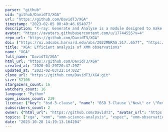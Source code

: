 ```yaml
---
parser: "github"
uid: "github/DavidT3/XGA"
url: "https://github.com/DavidT3/XGA"
timestamp: "2023-02-05 00:40:46.654077"
description: "X-ray: Generate and Analyse is a module designed to make the analysis of XMM observations simple and efficient. It provides an interface with SAS for the creation of XMM data products, as well as a way to easily perform fits (scalable for multiple observations) and retrieve information about an object, all within a Python package. "
avatar: "https://avatars.githubusercontent.com/u/17744555?v=4"
repo_url: "https://github.com/DavidT3/XGA"
doi: ["https://ui.adsabs.harvard.edu/abs/2022MNRAS.517..657T", "https://ui.adsabs.harvard.edu/abs/2022arXiv220201236T", "https://ui.adsabs.harvard.edu/abs/2023ascl.soft01012T/abstract"]
title: "XGA: Efficient analysis of XMM observations"
name: "XGA"
full_name: "DavidT3/XGA"
html_url: "https://github.com/DavidT3/XGA"
created_at: "2020-04-29T20:47:29Z"
updated_at: "2023-02-03T22:14:02Z"
clone_url: "https://github.com/DavidT3/XGA.git"
size: 52106
stargazers_count: 16
watchers_count: 16
language: "Python"
open_issues_count: 239
license: {"key": "bsd-3-clause", "name": "BSD 3-Clause \"New\" or \"Revised\" License", "spdx_id": "BSD-3-Clause", "url": "https://api.github.com/licenses/bsd-3-clause", "node_id": "MDc6TGljZW5zZTU="}
subscribers_count: 2
owner: {"html_url": "https://github.com/DavidT3", "avatar_url": "https://avatars.githubusercontent.com/u/17744555?v=4", "login": "DavidT3", "type": "User"}
topics: ["xga", "xmm", "xmm-science-analysis", "xspec", "xmm-observations", "sas", "heasoft", "x-ray", "astrophysics", "astronomy", "galaxy-clusters", "x-ray-astronomy"]
date: "2023-10-28 14:19:13.164204"
---
```

